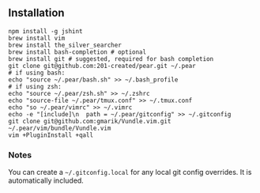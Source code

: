 ## Installation

```
npm install -g jshint
brew install vim
brew install the_silver_searcher
brew install bash-completion # optional
brew install git # suggested, required for bash completion
git clone git@github.com:201-created/pear.git ~/.pear
# if using bash:
echo "source ~/.pear/bash.sh" >> ~/.bash_profile
# if using zsh:
echo "source ~/.pear/zsh.sh" >> ~/.zshrc
echo "source-file ~/.pear/tmux.conf" >> ~/.tmux.conf
echo "so ~/.pear/vimrc" >> ~/.vimrc
echo -e "[include]\n  path = ~/.pear/gitconfig" >> ~/.gitconfig
git clone git@github.com:gmarik/Vundle.vim.git ~/.pear/vim/bundle/Vundle.vim
vim +PluginInstall +qall
```

### Notes

You can create a `~/.gitconfig.local` for any local git config overrides. It
is automatically included.

